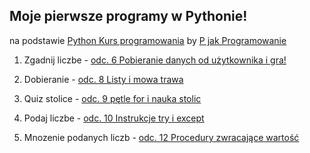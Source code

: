 Moje pierwsze programy w Pythonie!
---------------------------------------------------------------------------------------------------------------
na podstawie [Python Kurs programowania](https://www.youtube.com/watch?v=cnNs8qcWg0Q&list=PL3yDCQ6GKeEyBOF0gZyBvihDv6n0GNsdm) by [P jak Programowanie](https://www.youtube.com/channel/UCwqpR0XraS02wfh2OVHmPwQ)


1. Zgadnij liczbe - [odc. 6 Pobieranie danych od użytkownika i gra!](https://www.youtube.com/watch?v=DiMZKQALjgI&index=7&list=PL3yDCQ6GKeEyBOF0gZyBvihDv6n0GNsdm) 

2. Dobieranie - [odc. 8 Listy i mowa trawa](https://www.youtube.com/watch?v=7GYXughsFJk&index=9&list=PL3yDCQ6GKeEyBOF0gZyBvihDv6n0GNsdm)

3. Quiz stolice - [odc. 9 pętle for i nauka stolic](https://www.youtube.com/watch?v=dD3PtNh8jCs&list=PL3yDCQ6GKeEyBOF0gZyBvihDv6n0GNsdm&index=10)

4. Podaj liczbe - [odc. 10 Instrukcje try i except](https://www.youtube.com/watch?v=hPrmbi-LOic&index=11&list=PL3yDCQ6GKeEyBOF0gZyBvihDv6n0GNsdm)

5. Mnozenie podanych liczb - [odc. 12 Procedury zwracające wartość](https://www.youtube.com/watch?v=lRXDVloYHSU&index=13&list=PL3yDCQ6GKeEyBOF0gZyBvihDv6n0GNsdm)
